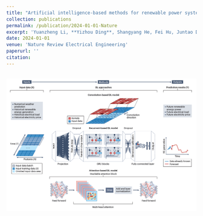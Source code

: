 ```yaml
---
title: "Artificial intelligence-based methods for renewable power system operation "
collection: publications
permalink: /publication/2024-01-01-Nature
excerpt: 'Yuanzheng Li, **Yizhou Ding**, Shangyang He, Fei Hu, Juntao Duan, Guanghui Wen, Hua Geng, Zhengguang Wu, Hoay Beng Gooi†, Yong Zhao, Chenghui Zhang, Shengwei Mei, and Zhigang Zeng,'
date: 2024-01-01
venue: 'Nature Review Electrical Engineering'
paperurl: ''
citation:
---
```

<!-- This paper is about the number 2. The number 3 is left for future work.

[Download paper here](http://academicpages.github.io/files/paper2.pdf) -->

<br/><img src='/images/Nature.png'>